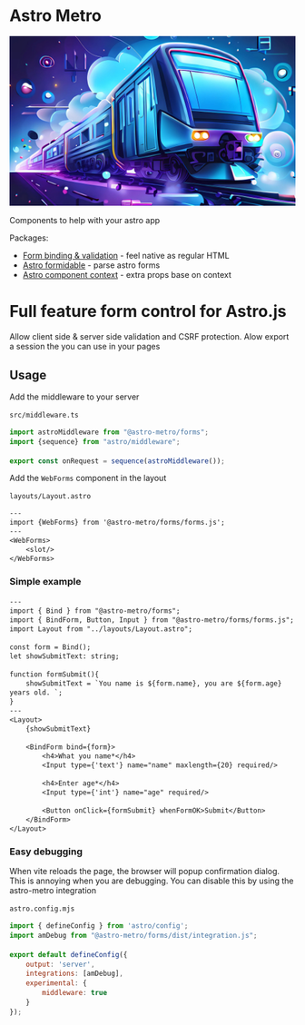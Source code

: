 # Astro Metro

![Astro metro icon](./assets/banner.webp)

Components to help with your astro app

Packages:
- [Form binding & validation](./packages/forms/README.md) - feel native as regular HTML
- [Astro formidable](./packages/formidable/README.md) - parse astro forms
- [Astro component context](./packages/context/README.md) - extra props base on context


# Full feature form control for Astro.js

Allow client side & server side validation and CSRF protection. Alow export a session the you can use in your pages

## Usage

Add the middleware to your server


`src/middleware.ts`
```ts
import astroMiddleware from "@astro-metro/forms";
import {sequence} from "astro/middleware";

export const onRequest = sequence(astroMiddleware());
```

Add the `WebForms` component in the layout

`layouts/Layout.astro`
```astro
---
import {WebForms} from '@astro-metro/forms/forms.js';
---
<WebForms>
    <slot/>
</WebForms>
```

### Simple example
```astro
---
import { Bind } from "@astro-metro/forms";
import { BindForm, Button, Input } from "@astro-metro/forms/forms.js";
import Layout from "../layouts/Layout.astro";

const form = Bind();
let showSubmitText: string;

function formSubmit(){
    showSubmitText = `You name is ${form.name}, you are ${form.age} years old. `;
}
---
<Layout>
    {showSubmitText}

    <BindForm bind={form}>
        <h4>What you name*</h4>
        <Input type={'text'} name="name" maxlength={20} required/>
    
        <h4>Enter age*</h4>
        <Input type={'int'} name="age" required/>
    
        <Button onClick={formSubmit} whenFormOK>Submit</Button>
    </BindForm>
</Layout>
```

### Easy debugging
When vite reloads the page, the browser will popup confirmation dialog. This is annoying when you are debugging. You can disable this by using the astro-metro integration

`astro.config.mjs`
```js
import { defineConfig } from 'astro/config';
import amDebug from "@astro-metro/forms/dist/integration.js";

export default defineConfig({
	output: 'server',
	integrations: [amDebug],
	experimental: {
		middleware: true
	}
});
```